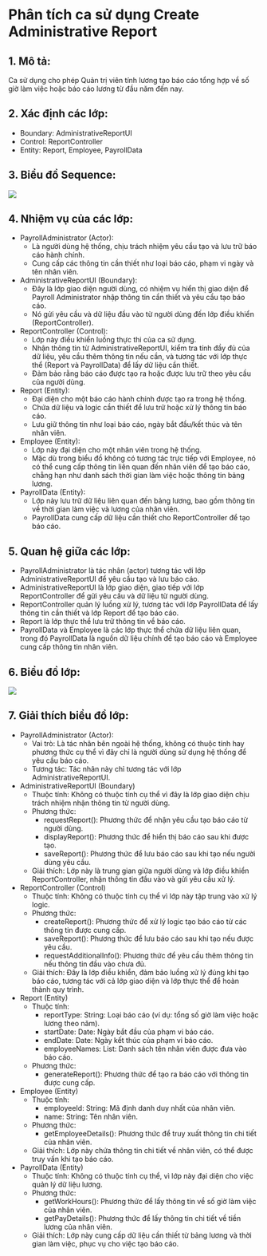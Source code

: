 # Phân tích ca sử dụng Create Administrative Report
## 1. Mô tả:
Ca sử dụng cho phép Quản trị viên tính lương tạo báo cáo tổng hợp về số giờ làm việc hoặc báo cáo lương từ đầu năm đến nay.

## 2. Xác định các lớp:
- Boundary: AdministrativeReportUI
- Control: ReportController
- Entity: Report, Employee, PayrollData

## 3. Biểu đồ Sequence:
![](https://www.planttext.com/api/plantuml/png/f5LBRjmm3Dth53p0f0UOHP4WwM8MBO86FG1ZqGu1MN8ase3FraMFr2kKygUUfbQHcSx65aTyV8zwb7z-_t6R1AFqhJDOIOZmY6CCpjtPbZqdYQX1ynnwRp6ES1RcWRvI5w9yEvagUD4ic0FtyyfHDEI5PLpYw-fJsxam4gthfUG32XgpLnzkFXOg7nNwjQSa806gI2W4SIwsdv2Xth8yAeEKbZnzJ83cxQxta5WWPEpe07OYWxxHTreaWyUMqiKY7sCOsAxIL2WBHSQBD3wHjty167G29r-7s2f4y505PKf21lItruApmygw9J8DAeigIYaxnEPJpCbd6_S9QN8V_PQmLssE7U7-ZwFTTfUGf_yQygIT8Lk4B_NxWLFdS5phaKi4dpabzWtmrgsBSLUVj0MiQtrHmhlO7tsNNMitWsZmlsOouN3LHEfxpR5TyyiZkSTjOp2bkr3DvaPLc0UmA6ZdPbWwN03wbsUVpgI_mwsvWfq7SihquVTTT8M3lmJXUZKmM4uLHgiuqtagj3BZvaKWrFit_gcU1XCuGUznG7Rux0YqJUm7T6mF1ZrGZ1ffy-WtbFVQUN387gOUoKkXrvKcHve-FJ0lAt8VChkicuovrTVyKVe5003__mC0)

## 4. Nhiệm vụ của các lớp:
- PayrollAdministrator (Actor):
  - Là người dùng hệ thống, chịu trách nhiệm yêu cầu tạo và lưu trữ báo cáo hành chính.
  - Cung cấp các thông tin cần thiết như loại báo cáo, phạm vi ngày và tên nhân viên.
- AdministrativeReportUI (Boundary):
  - Đây là lớp giao diện người dùng, có nhiệm vụ hiển thị giao diện để Payroll Administrator nhập thông tin cần thiết và yêu cầu tạo báo cáo.
  - Nó gửi yêu cầu và dữ liệu đầu vào từ người dùng đến lớp điều khiển (ReportController).
- ReportController (Control):
  - Lớp này điều khiển luồng thực thi của ca sử dụng.
  - Nhận thông tin từ AdministrativeReportUI, kiểm tra tính đầy đủ của dữ liệu, yêu cầu thêm thông tin nếu cần, và tương tác với lớp thực thể (Report và PayrollData) để lấy dữ liệu cần thiết.
  - Đảm bảo rằng báo cáo được tạo ra hoặc được lưu trữ theo yêu cầu của người dùng.
- Report (Entity):
  - Đại diện cho một báo cáo hành chính được tạo ra trong hệ thống.
  - Chứa dữ liệu và logic cần thiết để lưu trữ hoặc xử lý thông tin báo cáo.
  - Lưu giữ thông tin như loại báo cáo, ngày bắt đầu/kết thúc và tên nhân viên.
- Employee (Entity):
  - Lớp này đại diện cho một nhân viên trong hệ thống.
  - Mặc dù trong biểu đồ không có tương tác trực tiếp với Employee, nó có thể cung cấp thông tin liên quan đến nhân viên để tạo báo cáo, chẳng hạn như danh sách thời gian làm việc hoặc thông tin bảng lương.
- PayrollData (Entity):
  - Lớp này lưu trữ dữ liệu liên quan đến bảng lương, bao gồm thông tin về thời gian làm việc và lương của nhân viên.
  - PayrollData cung cấp dữ liệu cần thiết cho ReportController để tạo báo cáo.
    
## 5. Quan hệ giữa các lớp: 
- PayrollAdministrator là tác nhân (actor) tương tác với lớp AdministrativeReportUI để yêu cầu tạo và lưu báo cáo.
- AdministrativeReportUI là lớp giao diện, giao tiếp với lớp ReportController để gửi yêu cầu và dữ liệu từ người dùng.
- ReportController quản lý luồng xử lý, tương tác với lớp PayrollData để lấy thông tin cần thiết và lớp Report để tạo báo cáo.
- Report là lớp thực thể lưu trữ thông tin về báo cáo.
- PayrollData và Employee là các lớp thực thể chứa dữ liệu liên quan, trong đó PayrollData là nguồn dữ liệu chính để tạo báo cáo và Employee cung cấp thông tin nhân viên.

## 6. Biểu đồ lớp:
![](https://www.planttext.com/api/plantuml/png/V9BFIiGm4CRlUOeSzT0NABBiuWeMHCG_U1usun9CapgP2aLyCWy-agzWiarYkrLx2FIRcTzycSdNn-VQCn3thH5YPy1xkL6jjjep0UjNlCNE4Jyqyat8mqVuqgFdKJyvJQhIlZCm7AaUCY18xxd1g9mxo-ICGIhe7I4m_iUOMTWefLax2wQnJsxP8N6ha1z_xuSEQtd7fEq-1GvNtuQUjOndKj6gfTPsnWs8rz2Yh-LLcC_PY5ebKtkqI5FxnSr5gYr-CgnHHtvieC-aYELSlqK6RVmKVGD3d64m2cMAeUBHqVEbwycNaGKnvCu8V-ovgbQB3Od5odwoVezDZ8cfoHZBzn5Y7KOTNzut0000__y30000)

## 7. Giải thích biểu đồ lớp:
- PayrollAdministrator (Actor):
  - Vai trò: Là tác nhân bên ngoài hệ thống, không có thuộc tính hay phương thức cụ thể vì đây chỉ là người dùng sử dụng hệ thống để yêu cầu báo cáo.
  - Tương tác: Tác nhân này chỉ tương tác với lớp AdministrativeReportUI.
- AdministrativeReportUI (Boundary)
  - Thuộc tính: Không có thuộc tính cụ thể vì đây là lớp giao diện chịu trách nhiệm nhận thông tin từ người dùng.
  - Phương thức:
    - requestReport(): Phương thức để nhận yêu cầu tạo báo cáo từ người dùng.
    - displayReport(): Phương thức để hiển thị báo cáo sau khi được tạo.
    - saveReport(): Phương thức để lưu báo cáo sau khi tạo nếu người dùng yêu cầu.
  - Giải thích: Lớp này là trung gian giữa người dùng và lớp điều khiển ReportController, nhận thông tin đầu vào và gửi yêu cầu xử lý.
- ReportController (Control)
  - Thuộc tính: Không có thuộc tính cụ thể vì lớp này tập trung vào xử lý logic.
  - Phương thức:
    - createReport(): Phương thức để xử lý logic tạo báo cáo từ các thông tin được cung cấp.
    - saveReport(): Phương thức để lưu báo cáo sau khi tạo nếu được yêu cầu.
    - requestAdditionalInfo(): Phương thức để yêu cầu thêm thông tin nếu thông tin đầu vào chưa đủ.
  - Giải thích: Đây là lớp điều khiển, đảm bảo luồng xử lý đúng khi tạo báo cáo, tương tác với cả lớp giao diện và lớp thực thể để hoàn thành quy trình.
- Report (Entity)
  - Thuộc tính:
    - reportType: String: Loại báo cáo (ví dụ: tổng số giờ làm việc hoặc lương theo năm).
    - startDate: Date: Ngày bắt đầu của phạm vi báo cáo.
    - endDate: Date: Ngày kết thúc của phạm vi báo cáo.
    - employeeNames: List<String>: Danh sách tên nhân viên được đưa vào báo cáo.
  - Phương thức:
    - generateReport(): Phương thức để tạo ra báo cáo với thông tin được cung cấp.
- Employee (Entity)
  - Thuộc tính:
    - employeeId: String: Mã định danh duy nhất của nhân viên.
    - name: String: Tên nhân viên.
  - Phương thức:
    - getEmployeeDetails(): Phương thức để truy xuất thông tin chi tiết của nhân viên.
  - Giải thích: Lớp này chứa thông tin chi tiết về nhân viên, có thể được truy vấn khi tạo báo cáo.
- PayrollData (Entity)
  - Thuộc tính: Không có thuộc tính cụ thể, vì lớp này đại diện cho việc quản lý dữ liệu lương.
  - Phương thức:
    - getWorkHours(): Phương thức để lấy thông tin về số giờ làm việc của nhân viên.
    - getPayDetails(): Phương thức để lấy thông tin chi tiết về tiền lương của nhân viên.
  - Giải thích: Lớp này cung cấp dữ liệu cần thiết từ bảng lương và thời gian làm việc, phục vụ cho việc tạo báo cáo.
